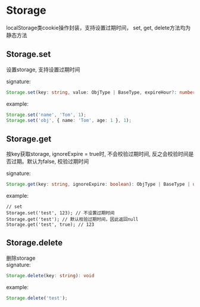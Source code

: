 # Storage

localStorage类cookie操作封装，支持设置过期时间， set, get, delete方法均为静态方法

## Storage.set

设置storage, 支持设置过期时间

signature:

```typescript
Storage.set(key: string, value: ObjType | BaseType, expireHour?: number): void
```

example:

```typescript
Storage.set('name', 'Tom', 1);
Storage.set('obj', { name: 'Tom', age: 1 }, 1);
```

## Storage.get

按key获取storage, ignoreExpire = true时, 不会校验过期时间, 反之会校验时间是否过期。默认为false, 校验过期时间

signature:

```typescript
Storage.get(key: string, ignoreExpire: boolean): ObjType | BaseType | undefined
```

example:

```
// set
Storage.set('test', 123); // 不设置过期时间
Storage.get('test'); // 默认校验过期时间，因此返回null
Storage.get('test', true); // 123
```

## Storage.delete

删除storage  
signature:

```typescript
Storage.delete(key: string): void
```

example:

```typescript
Storage.delete('test');
```
